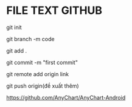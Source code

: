 # FILE TEXT GITHUB
git init

git branch -m code

git add .

git commit -m "first commit"

git remote add origin link

git push origin(đề xuất thêm)


https://github.com/AnyChart/AnyChart-Android
